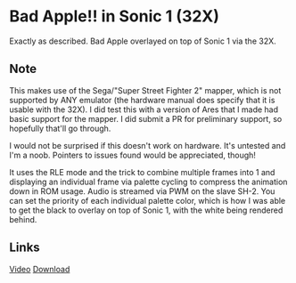 # Bad Apple!! in Sonic 1 (32X)
Exactly as described. Bad Apple overlayed on top of Sonic 1 via the 32X.

## Note
This makes use of the Sega/"Super Street Fighter 2" mapper, which is not supported by ANY emulator (the hardware manual does specify that it is usable with the 32X). I did test this with a version of Ares that I made had basic support for the mapper. I did submit a PR for preliminary support, so hopefully that'll go through.

I would not be surprised if this doesn't work on hardware. It's untested and I'm a noob. Pointers to issues found would be appreciated, though!

It uses the RLE mode and the trick to combine multiple frames into 1 and displaying an individual frame via palette cycling to compress the animation down in ROM usage. Audio is streamed via PWM on the slave SH-2. You can set the priority of each individual palette color, which is how I was able to get the black to overlay on top of Sonic 1, with the white being rendered behind.

## Links
[Video](https://youtu.be/4J3FDcb3Wbc)
[Download](https://drive.google.com/file/d/1c9DkUdI_PHRtLHCXXtAPmtNPZkNmgsC2/view?usp=sharing)

